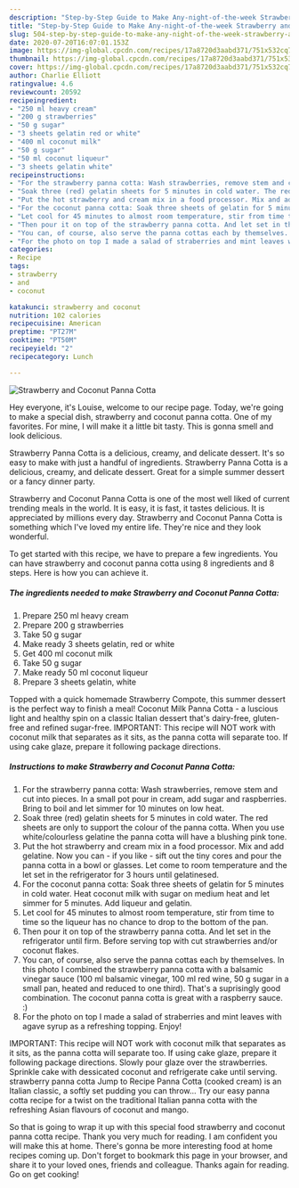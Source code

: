 ```yaml
---
description: "Step-by-Step Guide to Make Any-night-of-the-week Strawberry and Coconut Panna Cotta"
title: "Step-by-Step Guide to Make Any-night-of-the-week Strawberry and Coconut Panna Cotta"
slug: 504-step-by-step-guide-to-make-any-night-of-the-week-strawberry-and-coconut-panna-cotta
date: 2020-07-20T16:07:01.153Z
image: https://img-global.cpcdn.com/recipes/17a8720d3aabd371/751x532cq70/strawberry-and-coconut-panna-cotta-recipe-main-photo.jpg
thumbnail: https://img-global.cpcdn.com/recipes/17a8720d3aabd371/751x532cq70/strawberry-and-coconut-panna-cotta-recipe-main-photo.jpg
cover: https://img-global.cpcdn.com/recipes/17a8720d3aabd371/751x532cq70/strawberry-and-coconut-panna-cotta-recipe-main-photo.jpg
author: Charlie Elliott
ratingvalue: 4.6
reviewcount: 20592
recipeingredient:
- "250 ml heavy cream"
- "200 g strawberries"
- "50 g sugar"
- "3 sheets gelatin red or white"
- "400 ml coconut milk"
- "50 g sugar"
- "50 ml coconut liqueur"
- "3 sheets gelatin white"
recipeinstructions:
- "For the strawberry panna cotta: Wash strawberries, remove stem and cut into pieces. In a small pot pour in cream, add sugar and raspberries. Bring to boil and let simmer for 10 minutes on low heat."
- "Soak three (red) gelatin sheets for 5 minutes in cold water. The red sheets are only to support the colour of the panna cotta. When you use white/colourless gelatine the panna cotta will have a blushing pink tone."
- "Put the hot strawberry and cream mix in a food processor. Mix and add gelatine. Now you can - if you like - sift out the tiny cores and pour the panna cotta in a bowl or glasses. Let come to room temperature and the let set in the refrigerator for 3 hours until gelatinesed."
- "For the coconut panna cotta: Soak three sheets of gelatin for 5 minutes in cold water. Heat coconut milk with sugar on medium heat and let simmer for 5 minutes. Add liqueur and gelatin."
- "Let cool for 45 minutes to almost room temperature, stir from time to time so the liqueur has no chance to drop to the bottom of the pan."
- "Then pour it on top of the strawberry panna cotta. And let set in the refrigerator until firm. Before serving top with cut strawberries and/or coconut flakes."
- "You can, of course, also serve the panna cottas each by themselves. In this photo I combined the strawberry panna cotta with a balsamic vinegar sauce (100 ml balsamic vinegar, 100 ml red wine, 50 g sugar in a small pan, heated and reduced to one third). That&#39;s a suprisingly good combination. The coconut panna cotta is great with a raspberry sauce. :)"
- "For the photo on top I made a salad of straberries and mint leaves with agave syrup as a refreshing topping. Enjoy!"
categories:
- Recipe
tags:
- strawberry
- and
- coconut

katakunci: strawberry and coconut 
nutrition: 102 calories
recipecuisine: American
preptime: "PT27M"
cooktime: "PT50M"
recipeyield: "2"
recipecategory: Lunch

---
```



![Strawberry and Coconut Panna Cotta](https://img-global.cpcdn.com/recipes/17a8720d3aabd371/751x532cq70/strawberry-and-coconut-panna-cotta-recipe-main-photo.jpg)

Hey everyone, it's Louise, welcome to our recipe page. Today, we're going to make a special dish, strawberry and coconut panna cotta. One of my favorites. For mine, I will make it a little bit tasty. This is gonna smell and look delicious.

Strawberry Panna Cotta is a delicious, creamy, and delicate dessert. It&#39;s so easy to make with just a handful of ingredients. Strawberry Panna Cotta is a delicious, creamy, and delicate dessert. Great for a simple summer dessert or a fancy dinner party.

Strawberry and Coconut Panna Cotta is one of the most well liked of current trending meals in the world. It is easy, it is fast, it tastes delicious. It is appreciated by millions every day. Strawberry and Coconut Panna Cotta is something which I've loved my entire life. They're nice and they look wonderful.


To get started with this recipe, we have to prepare a few ingredients. You can have strawberry and coconut panna cotta using 8 ingredients and 8 steps. Here is how you can achieve it.

<!--inarticleads1-->

##### The ingredients needed to make Strawberry and Coconut Panna Cotta:

1. Prepare 250 ml heavy cream
1. Prepare 200 g strawberries
1. Take 50 g sugar
1. Make ready 3 sheets gelatin, red or white
1. Get 400 ml coconut milk
1. Take 50 g sugar
1. Make ready 50 ml coconut liqueur
1. Prepare 3 sheets gelatin, white


Topped with a quick homemade Strawberry Compote, this summer dessert is the perfect way to finish a meal! Coconut Milk Panna Cotta - a luscious light and healthy spin on a classic Italian dessert that&#39;s dairy-free, gluten-free and refined sugar-free. IMPORTANT: This recipe will NOT work with coconut milk that separates as it sits, as the panna cotta will separate too. If using cake glaze, prepare it following package directions. 

<!--inarticleads2-->

##### Instructions to make Strawberry and Coconut Panna Cotta:

1. For the strawberry panna cotta: Wash strawberries, remove stem and cut into pieces. In a small pot pour in cream, add sugar and raspberries. Bring to boil and let simmer for 10 minutes on low heat.
1. Soak three (red) gelatin sheets for 5 minutes in cold water. The red sheets are only to support the colour of the panna cotta. When you use white/colourless gelatine the panna cotta will have a blushing pink tone.
1. Put the hot strawberry and cream mix in a food processor. Mix and add gelatine. Now you can - if you like - sift out the tiny cores and pour the panna cotta in a bowl or glasses. Let come to room temperature and the let set in the refrigerator for 3 hours until gelatinesed.
1. For the coconut panna cotta: Soak three sheets of gelatin for 5 minutes in cold water. Heat coconut milk with sugar on medium heat and let simmer for 5 minutes. Add liqueur and gelatin.
1. Let cool for 45 minutes to almost room temperature, stir from time to time so the liqueur has no chance to drop to the bottom of the pan.
1. Then pour it on top of the strawberry panna cotta. And let set in the refrigerator until firm. Before serving top with cut strawberries and/or coconut flakes.
1. You can, of course, also serve the panna cottas each by themselves. In this photo I combined the strawberry panna cotta with a balsamic vinegar sauce (100 ml balsamic vinegar, 100 ml red wine, 50 g sugar in a small pan, heated and reduced to one third). That&#39;s a suprisingly good combination. The coconut panna cotta is great with a raspberry sauce. :)
1. For the photo on top I made a salad of straberries and mint leaves with agave syrup as a refreshing topping. Enjoy!


IMPORTANT: This recipe will NOT work with coconut milk that separates as it sits, as the panna cotta will separate too. If using cake glaze, prepare it following package directions. Slowly pour glaze over the strawberries. Sprinkle cake with dessicated coconut and refrigerate cake until serving. strawberry panna cotta Jump to Recipe Panna Cotta (cooked cream) is an Italian classic, a softly set pudding you can throw… Try our easy panna cotta recipe for a twist on the traditional Italian panna cotta with the refreshing Asian flavours of coconut and mango. 

So that is going to wrap it up with this special food strawberry and coconut panna cotta recipe. Thank you very much for reading. I am confident you will make this at home. There's gonna be more interesting food at home recipes coming up. Don't forget to bookmark this page in your browser, and share it to your loved ones, friends and colleague. Thanks again for reading. Go on get cooking!
